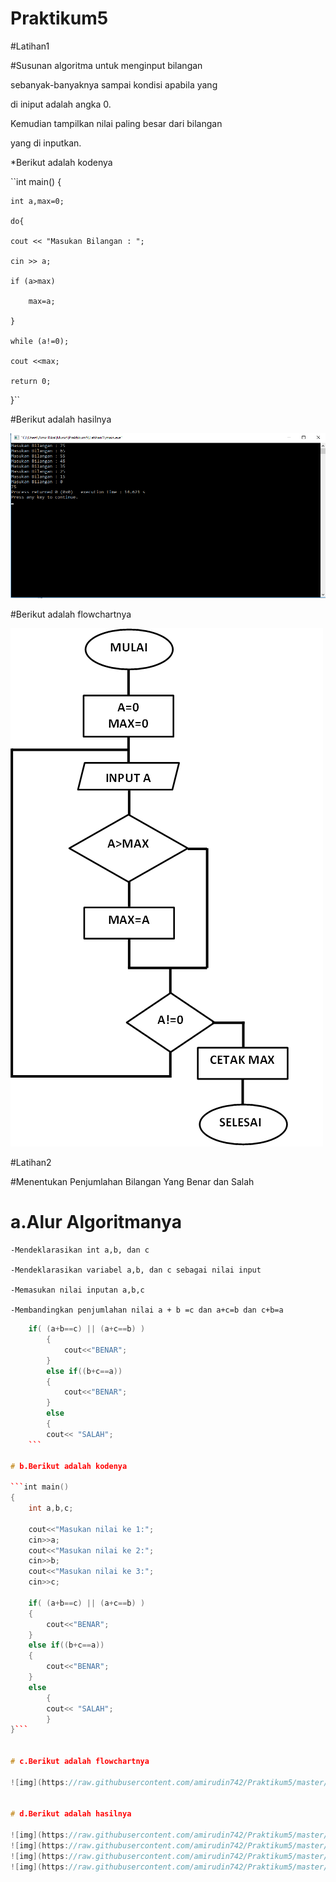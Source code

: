 # Praktikum5


#Latihan1

#Susunan algoritma untuk menginput bilangan 

 sebanyak-banyaknya sampai kondisi apabila yang 

 di iniput adalah angka 0.

 Kemudian tampilkan nilai paling besar dari bilangan 

 yang di inputkan.

*Berikut adalah kodenya

``int main()
{

    int a,max=0;

    do{

    cout << "Masukan Bilangan : ";

    cin >> a;

    if (a>max)

        max=a;

    }

    while (a!=0);

    cout <<max;

    return 0;
}``



#Berikut adalah hasilnya

 ![img](https://raw.githubusercontent.com/amirudin742/Praktikum5/master/Hasil1.png)

#Berikut adalah flowchartnya

![img](https://raw.githubusercontent.com/amirudin742/Praktikum5/master/Flowchart.png)


#Latihan2

#Menentukan Penjumlahan Bilangan Yang Benar dan Salah

# a.Alur Algoritmanya
	-Mendeklarasikan int a,b, dan c

	-Mendeklarasikan variabel a,b, dan c sebagai nilai input

	-Memasukan nilai inputan a,b,c

	-Membandingkan penjumlahan nilai a + b =c dan a+c=b dan c+b=a



```c++
	if( (a+b==c) || (a+c==b) )
		{
    		cout<<"BENAR";
		}
		else if((b+c==a))
		{
    		cout<<"BENAR";
		}
		else
    	{
    	cout<< "SALAH";
    ```

# b.Berikut adalah kodenya

```int main()
{
    int a,b,c;

    cout<<"Masukan nilai ke 1:";
    cin>>a;
    cout<<"Masukan nilai ke 2:";
    cin>>b;
    cout<<"Masukan nilai ke 3:";
    cin>>c;

    if( (a+b==c) || (a+c==b) )
    {
        cout<<"BENAR";
    }
    else if((b+c==a))
    {
        cout<<"BENAR";
    }
    else
        {
        cout<< "SALAH";
        }
}```


# c.Berikut adalah flowchartnya

![img](https://raw.githubusercontent.com/amirudin742/Praktikum5/master/Flowchart2.png)


# d.Berikut adalah hasilnya

![img](https://raw.githubusercontent.com/amirudin742/Praktikum5/master/Hasil2/Hasil1.png)
![img](https://raw.githubusercontent.com/amirudin742/Praktikum5/master/Hasil2/Hasil2.png)
![img](https://raw.githubusercontent.com/amirudin742/Praktikum5/master/Hasil2/Hasil3.png)
![img](https://raw.githubusercontent.com/amirudin742/Praktikum5/master/Hasil2/Hasil4.png)
